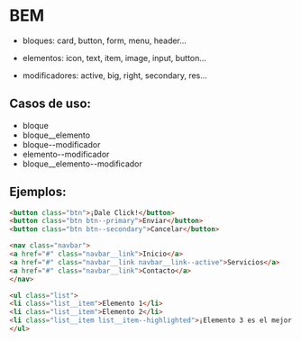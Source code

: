 # BEM 

* bloques: card, button, form, menu, header...

* elementos: icon, text, item, image, input, button...

* modificadores: active, big, right, secondary, res...

## Casos de uso:

- bloque
- bloque__elemento
- bloque--modificador
- elemento--modificador
- bloque__elemento--modificador

## Ejemplos:

```html
<button class="btn">¡Dale Click!</button>
<button class="btn btn--primary">Enviar</button>
<button class="btn btn--secondary">Cancelar</button>
```

```html
<nav class="navbar">
<a href="#" class="navbar__link">Inicio</a>
<a href="#" class="navbar__link navbar__link--active">Servicios</a>
<a href="#" class="navbar__link">Contacto</a>
</nav>
```

```html
<ul class="list">
<li class="list__item">Elemento 1</li>
<li class="list__item">Elemento 2</li>
<li class="list__item list__item--highlighted">¡Elemento 3 es el mejor!</li>
</ul>
```
